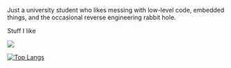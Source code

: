 Just a university student who likes messing with low-level code, embedded things, and the occasional reverse engineering rabbit hole.

Stuff I like
<p align="left">
  <img src="https://skillicons.dev/icons?i=rust,c,cpp,python,aws,linux,neovim,git" />
</p>

[![Top Langs](https://github-readme-stats.vercel.app/api/top-langs/?username=cf1048596&layout=compact&theme=dark)](https://github.com/cf1048596)
